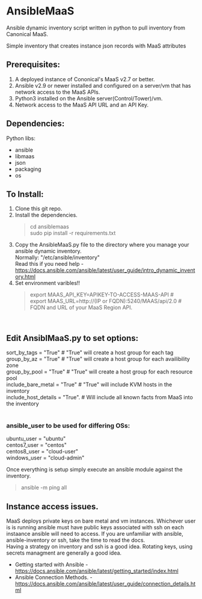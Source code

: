 # AnsibleMaaS

Ansible dynamic inventory script written in python to pull inventory from Canonical MaaS. <br>

Simple inventory that creates instance json records with MaaS attributes <br>

## Prerequisites: <br>
1. A deployed instance of Cononical's MaaS v2.7 or better.<br>
2. Ansible v2.9 or newer installed and configured on a server/vm that has network access to the MaaS APIs.<br>
3. Python3 installed on the Ansible server(Control/Tower)/vm.<br>
4. Network access to the MaaS API URL and an API Key.<br>

## Dependencies: <br>
Python libs: <br>
- ansible<br>
- libmaas<br>
- json <br>
- packaging<br>
- os<br>

## To Install: <br>
1. Clone this git repo.
2. Install the dependencies.<br>
   > cd ansiblemaas <br>
   > sudo pip install -r requirements.txt<br>
3. Copy the AnsibleMaaS.py file to the directory where you manage your ansible dynamic inventory.<br>
  Normally: "/etc/ansible/inventory" <br>
  Read this if you need help - https://docs.ansible.com/ansible/latest/user_guide/intro_dynamic_inventory.html
4. Set environment varibles!!
   > export MAAS_API_KEY=APIKEY-TO-ACCESS-MAAS-API #  <br>
   > export MAAS_URL=http://(IP or FQDN):5240/MAAS/api/2.0 # FQDN and URL of your MaaS Region API. <br>
  
<br>

## Edit AnsiblMaaS.py to set options: <br>
sort_by_tags = "True"            # "True" will create a host group for each tag<br>
group_by_az = "True"             # "True" will create a host group for each availibility zone<br>
group_by_pool = "True"           # "True" will create a host group for each resource pool<br>
include_bare_metal = "True"      # "True" will include KVM hosts in the inventory<br>
include_host_details = "True".   # Will include all known facts from MaaS into the inventory<br>
<br>

### ansible_user to be used for differing OSs:
ubuntu_user = "ubuntu"        
centos7_user = "centos"<br>
centos8_user = "cloud-user"<br>
windows_user = "cloud-admin"<br>

Once everything is setup simply execute an ansible module against the inventory.
> ansible -m ping all

## Instance access issues.
MaaS deploys private keys on bare metal and vm instances. Whichever user is is running ansible must have public keys associated with ssh on
each instaance ansible will need to access. If you are unfamiliar with ansible, ansible-inventory or ssh, take the time to read the docs.<br>
Having a strategy on inventory and ssh is a good idea. Rotating keys, using secrets managment are generally a good idea. <br>
- Getting started with Ansible - https://docs.ansible.com/ansible/latest/getting_started/index.html <br>
- Ansible Connection Methods. - https://docs.ansible.com/ansible/latest/user_guide/connection_details.html <br>
